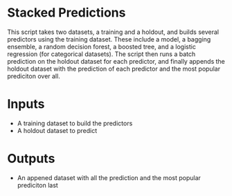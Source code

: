 # Stacked Predictions

This script takes two datasets, a training and a holdout, and builds
several predictors using the training dataset. These include a model,
a bagging ensemble, a random decision forest, a boosted tree, and a
logistic regression (for categorical datasets).  The script then runs
a batch prediction on the holdout dataset for each predictor, and
finally appends the holdout dataset with the prediction of each
predictor and the most popular prediciton over all.

# Inputs

- A training dataset to build the predictors
- A holdout dataset to predict


# Outputs

- An appened dataset with all the prediction and the most popular
  prediciton last
